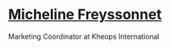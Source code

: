 [Micheline Freyssonnet](mailto:micheline@kheopsinternational.com)
=====================

Marketing Coordinator at Kheops International
